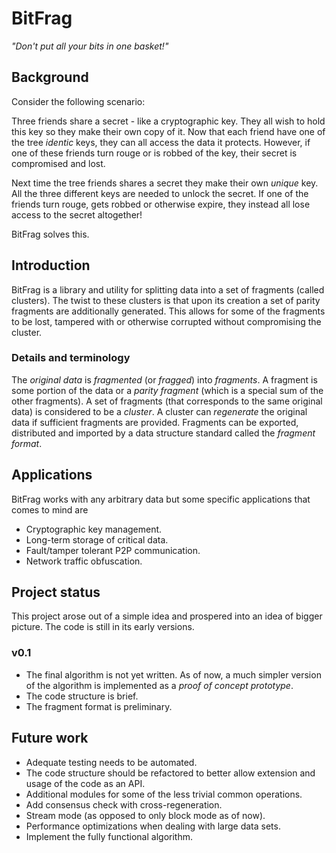# BitFrag

*"Don't put all your bits in one basket!"*


## Background

Consider the following scenario:

Three friends share a secret - like a cryptographic key. They all wish to hold this key so they make their own copy of it. Now that each friend have one of the tree *identic* keys, they can all access the data it protects. However, if one of these friends turn rouge or is robbed of the key, their secret is compromised and lost.

Next time the tree friends shares a secret they make their own *unique* key. All the three different keys are needed to unlock the secret. If one of the friends turn rouge, gets robbed or otherwise expire, they instead all lose access to the secret altogether!

BitFrag solves this.

## Introduction

BitFrag is a library and utility for splitting data into a set of fragments (called clusters). The twist to these clusters is that upon its creation a set of parity fragments are additionally generated. This allows for some of the fragments to be lost, tampered with or otherwise corrupted without compromising the cluster.

### Details and terminology
The *original data* is *fragmented* (or *fragged*) into *fragments*. A fragment is some portion of the data or a *parity fragment* (which is a special sum of the other fragments). A set of fragments (that corresponds to the same original data) is considered to be a *cluster*. A cluster can *regenerate* the original data if sufficient fragments are provided. Fragments can be exported, distributed and imported by a data structure standard called the *fragment format*.


## Applications

BitFrag works with any arbitrary data but some specific applications that comes to mind are
* Cryptographic key management.
* Long-term storage of critical data.
* Fault/tamper tolerant P2P communication.
* Network traffic obfuscation.


## Project status

This project arose out of a simple idea and prospered into an idea of bigger picture. The code is still in its early versions.

### v0.1
* The final algorithm is not yet written. As of now, a much simpler version of the algorithm is implemented as a *proof of concept prototype*.
* The code structure is brief.
* The fragment format is preliminary.

## Future work
* Adequate testing needs to be automated.
* The code structure should be refactored to better allow extension and usage of the code as an API.
* Additional modules for some of the less trivial common operations.
* Add consensus check with cross-regeneration.
* Stream mode (as opposed to only block mode as of now).
* Performance optimizations when dealing with large data sets.
* Implement the fully functional algorithm.

